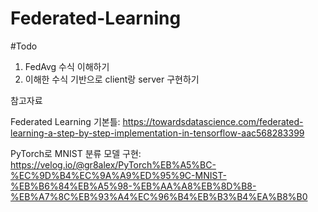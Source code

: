 # Federated-Learning

#Todo
1. FedAvg 수식 이해하기
2. 이해한 수식 기반으로 client랑 server 구현하기

참고자료

Federated Learning 기본틀: https://towardsdatascience.com/federated-learning-a-step-by-step-implementation-in-tensorflow-aac568283399

PyTorch로 MNIST 분류 모델 구현: https://velog.io/@gr8alex/PyTorch%EB%A5%BC-%EC%9D%B4%EC%9A%A9%ED%95%9C-MNIST-%EB%B6%84%EB%A5%98-%EB%AA%A8%EB%8D%B8-%EB%A7%8C%EB%93%A4%EC%96%B4%EB%B3%B4%EA%B8%B0
